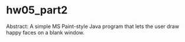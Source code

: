 # hw05_part2
Abstract: A simple MS Paint-style Java program that lets the user draw happy faces on a blank window.
